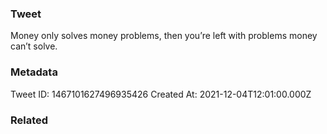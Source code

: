 ### Tweet
Money only solves money problems, then you’re left with problems money can’t solve.

### Metadata
Tweet ID: 1467101627496935426
Created At: 2021-12-04T12:01:00.000Z

### Related

